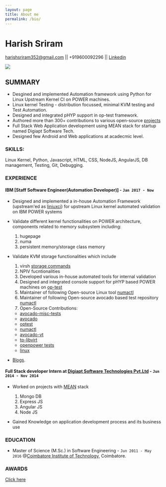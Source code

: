 ```yaml
---
layout: page
title: About me
permalink: /bio/
---
```


# Harish Sriram

  [harishsriram352@gmail.com](mailto:harishsriram352@gmail.com)  || +919600092296 || [Linkedin](https://in.linkedin.com/in/harish-sriram-81a79890/)

![](https://avatars1.githubusercontent.com/u/17269437?s=400&u=5ba67277b01d2e0c3c8e0ceb72c0802cc122adc0&s=200&v=4)

## SUMMARY
* Desgined and implemented Automation framework using Python for Linux Upstream Kernel CI on POWER machines.
* Linux kernel Testing - distribution focussed, minimal KVM testing and Test Automation.
* Designed and integrated pHYP support in op-test framework.
* Authored more than 300+ contributions to various open-source [projects](https://github.com/harish-24)
* Full Stack Web Application development using MEAN stack for startup named Digiapt Software Tech.
* Designed few Android and Web applications at acadecmic level.

### SKILLS:
Linux Kernel, Python, Javascript, HTML, CSS, NodeJS, AngularJS, DB management, Testing, Git, Debugging.

### EXPERIENCE
#### IBM [Staff Software Engineer(Automation Developer)] - `Jan 2017 - Now`
* 	Designed and implemented a in-house Automation Framework (upstream'ed as [liniuxci](https://github.com/linuxci/linuxci)) for upstream Linux kernel automated validation on IBM POWER systems

* 	Validate different kernel functionalities on POWER architecture, components related to memory subsystem including:
	1. hugepage
	2. numa
	3. persistent memory/storage class memory

*	Validate KVM storage functionalities which include
	1. virsh [storage commands](https://libvirt.org/storage.html)
	2. NPIV fucntionalities
	3. Developed various in-house automated tools for internal validation
	4. Designed and integrated console support for pHYP based POWER machines on [op-test](https://github.com/open-power/op-test/)
	5. Maintainer of following Open-source Linux tool [numactl](https://github.com/numactl/numactl)
	5. Maintainer of following Open-source avocado based test repository [numactl](https://github.com/numactl/numactl)
	6. Open-Source Contributions:
	* [avocado-misc-tests](https://github.com/avocado-framework-tests/avocado-misc-tests/search?q=harish-24&amp;type=Commits)
	* [avocado](https://github.com/avocado-framework/avocado/search?q=harish-24&amp;type=Commits)
	* [optest](https://github.com/open-power/op-test/search?q=harish-24&amp;type=Commits)
	* [numactl](https://github.com/numactl/numactl/search?q=harish-24&amp;type=Commits)
	* [avocado-vt](https://github.com/avocado-framework/avocado-vt/search?q=harish-24&amp;type=Commits)
	* [tp-libvirt](https://github.com/autotest/tp-libvirt/search?q=harish-24&amp;type=Commits)
	* [openpower tests](https://github.com/open-power-host-os/tests/search?q=harish-24&amp;type=Commits)
	* [linux](https://github.com/torvalds/linux/search?q=harish@linux.ibm.com&amp;type=Commits)

* 	[Blogs](https://harish-24.github.io/).

#### Full Stack developer Intern at [Digiapt Software Technologies Pvt.Ltd](https://www.digiapt.com/) - `Jun 2014 - Nov 2014`

*	Worked on projects with [MEAN](http://meanjs.org/) stack
	1. Mongo DB
	2. Express JS
	3. Angular JS
	4. Node JS

*	Gained Knowledge on application development process and its business use
                
### EDUCATION
*	Master of Science (M.Sc.) in Software Engineering - `Jun 2011 - May 2016` @[Coimbatore Institute of Technology](https://www.cit.edu.in/), Coimbatore.

### AWARDS
[Click here](https://harish-24.github.io/awards)
